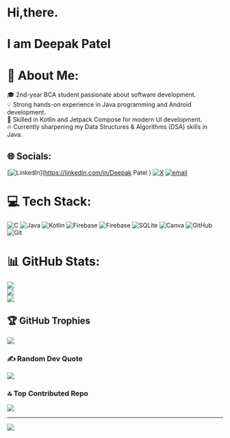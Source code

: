 # Hi,there.
# I am Deepak Patel

# 💫 About Me:
🎓 2nd-year BCA student passionate about software development.<br>💡 Strong hands-on experience in Java programming and Android development.<br>📱 Skilled in Kotlin and Jetpack Compose for modern UI development.<br>🔥 Currently sharpening my Data Structures & Algorithms (DSA) skills in Java.


## 🌐 Socials:
[![LinkedIn](https://img.shields.io/badge/LinkedIn-%230077B5.svg?logo=linkedin&logoColor=white)](https://linkedin.com/in/Deepak Patel ) [![X](https://img.shields.io/badge/X-black.svg?logo=X&logoColor=white)](https://x.com/DeepakP61290541) [![email](https://img.shields.io/badge/Email-D14836?logo=gmail&logoColor=white)](mailto:Deepak.patel.23082005@gmail.com) 

# 💻 Tech Stack:
![C](https://img.shields.io/badge/c-%2300599C.svg?style=for-the-badge&logo=c&logoColor=white) ![Java](https://img.shields.io/badge/java-%23ED8B00.svg?style=for-the-badge&logo=openjdk&logoColor=white) ![Kotlin](https://img.shields.io/badge/kotlin-%237F52FF.svg?style=for-the-badge&logo=kotlin&logoColor=white) ![Firebase](https://img.shields.io/badge/firebase-%23039BE5.svg?style=for-the-badge&logo=firebase) ![Firebase](https://img.shields.io/badge/firebase-a08021?style=for-the-badge&logo=firebase&logoColor=ffcd34) ![SQLite](https://img.shields.io/badge/sqlite-%2307405e.svg?style=for-the-badge&logo=sqlite&logoColor=white) ![Canva](https://img.shields.io/badge/Canva-%2300C4CC.svg?style=for-the-badge&logo=Canva&logoColor=white) ![GitHub](https://img.shields.io/badge/github-%23121011.svg?style=for-the-badge&logo=github&logoColor=white) ![Git](https://img.shields.io/badge/git-%23F05033.svg?style=for-the-badge&logo=git&logoColor=white)
# 📊 GitHub Stats:
![](https://github-readme-stats.vercel.app/api?username=Deepak-patel-here&theme=dark&hide_border=false&include_all_commits=false&count_private=false)<br/>
![](https://github-readme-streak-stats.herokuapp.com/?user=Deepak-patel-here&theme=dark&hide_border=false)<br/>
![](https://github-readme-stats.vercel.app/api/top-langs/?username=Deepak-patel-here&theme=dark&hide_border=false&include_all_commits=false&count_private=false&layout=compact)

## 🏆 GitHub Trophies
![](https://github-profile-trophy.vercel.app/?username=Deepak-patel-here&theme=radical&no-frame=false&no-bg=true&margin-w=4)

### ✍️ Random Dev Quote
![](https://quotes-github-readme.vercel.app/api?type=horizontal&theme=dark)

### 🔝 Top Contributed Repo
![](https://github-contributor-stats.vercel.app/api?username=Deepak-patel-here&limit=5&theme=dark&combine_all_yearly_contributions=true)

---
[![](https://visitcount.itsvg.in/api?id=Deepak-patel-here&icon=0&color=7)](https://visitcount.itsvg.in)

